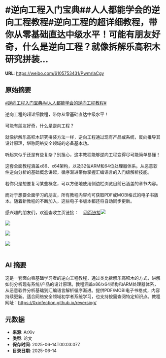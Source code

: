 # #逆向工程入门宝典##人人都能学会的逆向工程教程#逆向工程的超详细教程，带你从零基础直达中级水平！可能有朋友好奇，什么是逆向工程？就像拆解乐高积木研究拼装...

**URL**: https://weibo.com/6105753431/PwmrlaCgy

## 原始摘要

<a href="https://m.weibo.cn/search?containerid=231522type%3D1%26t%3D10%26q%3D%23%E9%80%86%E5%90%91%E5%B7%A5%E7%A8%8B%E5%85%A5%E9%97%A8%E5%AE%9D%E5%85%B8%23&amp;extparam=%23%E9%80%86%E5%90%91%E5%B7%A5%E7%A8%8B%E5%85%A5%E9%97%A8%E5%AE%9D%E5%85%B8%23" data-hide=""><span class="surl-text">#逆向工程入门宝典#</span></a><a href="https://m.weibo.cn/search?containerid=231522type%3D1%26t%3D10%26q%3D%23%E4%BA%BA%E4%BA%BA%E9%83%BD%E8%83%BD%E5%AD%A6%E4%BC%9A%E7%9A%84%E9%80%86%E5%90%91%E5%B7%A5%E7%A8%8B%E6%95%99%E7%A8%8B%23&amp;extparam=%23%E4%BA%BA%E4%BA%BA%E9%83%BD%E8%83%BD%E5%AD%A6%E4%BC%9A%E7%9A%84%E9%80%86%E5%90%91%E5%B7%A5%E7%A8%8B%E6%95%99%E7%A8%8B%23" data-hide=""><span class="surl-text">#人人都能学会的逆向工程教程#</span></a><br><br>逆向工程的超详细教程，带你从零基础直达中级水平！<br><br>可能有朋友好奇，什么是逆向工程？<br><br>就像拆解乐高积木研究拼装方法一样，逆向工程通过现有产品或系统，反向推导其设计原理，堪称网络安全领域的必备基本功。<br><br>听起来似乎还是有些复杂？别担心，这本教程能够逆向工程变得尽可能简单易懂！<br><br>这套全面教程涵盖x86、x64架构，以及32位ARM和64位处理器体系。从恶意软件逆向分析的基础概念讲起，循序渐进带你掌握汇编语言的入门级解析技能。<br><br>若你只是想要复习某些概念，可以方便地使用侧边栏浏览目前已涵盖的章节内容。<br><br>而对于想要全面学习的朋友，所有教程内容均可获取PDF或MOBI格式的电子书版本。随着新教程的不断加入，这些电子书版本都还将自动同步更新。<br><br>感兴趣的朋友们，欢迎查收主页链接：<a href="https://weibo.cn/sinaurl?u=https%3A%2F%2F0xinfection.github.io%2Freversing%2F" data-hide=""><span class="url-icon"><img style="width: 1rem;height: 1rem" src="https://h5.sinaimg.cn/upload/2015/09/25/3/timeline_card_small_web_default.png" referrerpolicy="no-referrer"></span><span class="surl-text">网页链接</span></a><img style="" src="https://tvax3.sinaimg.cn/large/006Fd7o3ly1i2dtzueyf5j30go0godmu.jpg" referrerpolicy="no-referrer"><br><br><img style="" src="https://tvax2.sinaimg.cn/large/006Fd7o3ly1i2dtzxxr22j30zk0i2wk7.jpg" referrerpolicy="no-referrer"><br><br><img style="" src="https://tvax4.sinaimg.cn/large/006Fd7o3ly1i2du001pfrj30fo2xse30.jpg" referrerpolicy="no-referrer"><br><br><img style="" src="https://tvax4.sinaimg.cn/large/006Fd7o3ly1i2du01pwlcj30f81kync6.jpg" referrerpolicy="no-referrer"><br><br>

## AI 摘要

这是一套面向零基础学习者的逆向工程教程，通过类比拆解乐高积木的方式，讲解如何分析现有系统/产品的设计原理。教程涵盖x86/x64架构和ARM处理器体系，从恶意软件分析基础到汇编语言解析循序渐进。提供PDF/MOBI电子书格式，内容持续更新。适合网络安全领域初学者系统学习，也支持按需查阅特定知识点。教程网址：https://0xinfection.github.io/reversing/

## 元数据

- **来源**: ArXiv
- **类型**: 论文
- **保存时间**: 2025-06-14T00:03:07Z
- **目录日期**: 2025-06-14
